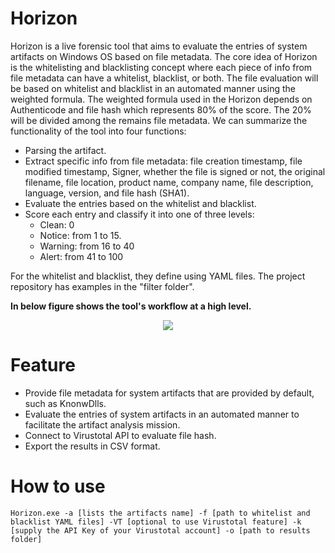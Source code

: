 # Horizon
Horizon is a live forensic tool that aims to evaluate the entries of system artifacts on Windows OS based on file metadata. The core idea of Horizon is the whitelisting and blacklisting concept where each piece of info from file metadata can have a whitelist, blacklist, or both. The file evaluation will be based on whitelist and blacklist in an automated manner using the weighted formula. The weighted formula used in the Horizon depends on Authenticode and file hash which represents 80% of the score. The 20% will be divided among the remains file metadata.
We can summarize the functionality of the tool into four functions:
- Parsing the artifact.
- Extract specific info from file metadata: file creation timestamp, file modified timestamp, Signer, whether the file is signed or not, the original filename, file location, product name, company name, file description, language, version, and file hash (SHA1).
- Evaluate the entries based on the whitelist and blacklist.
- Score each entry and classify it into one of three levels:
  - Clean: 0
  - Notice: from 1 to 15.
  - Warning: from 16 to 40
  - Alert: from 41 to 100

For the whitelist and blacklist, they define using YAML files. The project repository has examples in the "filter folder". 

**In below figure shows the tool's workflow at a high level.**
<p align="center">
<img src="https://github.com/mayHamad/Horizon/assets/46843593/5f7ebeaf-a559-496a-95c9-4c9fb4d83774" >
<p />

# Feature
- Provide file metadata for system artifacts that are provided by default, such as KnonwDlls.
- Evaluate the entries of system artifacts in an automated manner to facilitate the artifact analysis mission.
- Connect to Virustotal API to evaluate file hash. 
- Export the results in CSV format.
# How to use
```
Horizon.exe -a [lists the artifacts name] -f [path to whitelist and blacklist YAML files] -VT [optional to use Virustotal feature] -k [supply the API Key of your Virustotal account] -o [path to results folder]
```


